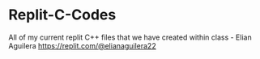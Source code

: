 # Replit-C-Codes
All of my current replit C++ files that we have created within class  - Elian Aguilera
https://replit.com/@elianaguilera22 
